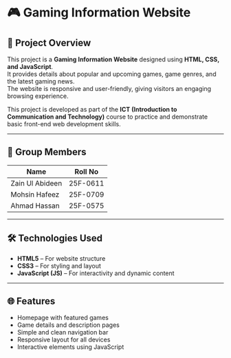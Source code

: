 # 🎮 Gaming Information Website

## 📘 Project Overview
This project is a **Gaming Information Website** designed using **HTML, CSS, and JavaScript**.  
It provides details about popular and upcoming games, game genres, and the latest gaming news.  
The website is responsive and user-friendly, giving visitors an engaging browsing experience.

This project is developed as part of the **ICT (Introduction to Communication and Technology)** course to practice and demonstrate basic front-end web development skills.

---

## 👥 Group Members
| Name | Roll No |
|------|----------|
| Zain Ul Abideen | 25F-0611 |
| Mohsin Hafeez | 25F-0709 |
| Ahmad Hassan | 25F-0575 |

---

## 🛠️ Technologies Used
- **HTML5** – For website structure  
- **CSS3** – For styling and layout  
- **JavaScript (JS)** – For interactivity and dynamic content  

---

## 🌐 Features
- Homepage with featured games  
- Game details and description pages  
- Simple and clean navigation bar  
- Responsive layout for all devices  
- Interactive elements using JavaScript  
